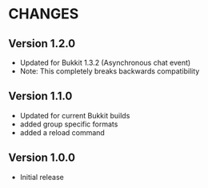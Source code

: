 CHANGES
=======

Version 1.2.0
-------------
- Updated for Bukkit 1.3.2 (Asynchronous chat event)
- Note: This completely breaks backwards compatibility

Version 1.1.0
-------------
- Updated for current Bukkit builds
- added group specific formats
- added a reload command

Version 1.0.0
-------------
- Initial release